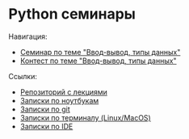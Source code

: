 # Python семинары

Навигация:
- [Семинар по теме "Ввод-вывод, типы данных"](sem01)
- [Контест по теме "Ввод-вывод, типы данных"](sem02)

Ссылки:
- [Репозиторий с лекциями](https://github.com/Palladain/Python_1_HSE_2023)
- [Записки по ноутбукам](tools/notebook.md)
- [Записки по git](tools/git.md)
- [Записки по терминалу (Linux/MacOS)](tools/terminal.md.md)
- [Записки по IDE](tools/ide.md)
